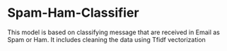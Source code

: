 # Spam-Ham-Classifier
This model is based on classifying message that are received in Email as Spam or Ham. It includes cleaning the data using Tfidf vectorization
